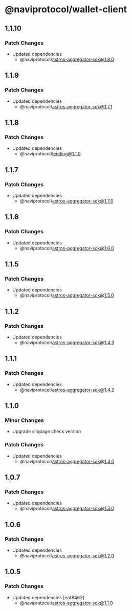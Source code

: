 # @naviprotocol/wallet-client

## 1.1.10

### Patch Changes

- Updated dependencies
  - @naviprotocol/astros-aggregator-sdk@1.8.0

## 1.1.9

### Patch Changes

- Updated dependencies
  - @naviprotocol/astros-aggregator-sdk@1.7.1

## 1.1.8

### Patch Changes

- Updated dependencies
  - @naviprotocol/lending@1.1.0

## 1.1.7

### Patch Changes

- Updated dependencies
  - @naviprotocol/astros-aggregator-sdk@1.7.0

## 1.1.6

### Patch Changes

- Updated dependencies
  - @naviprotocol/astros-aggregator-sdk@1.6.0

## 1.1.5

### Patch Changes

- Updated dependencies
  - @naviprotocol/astros-aggregator-sdk@1.5.0

## 1.1.2

### Patch Changes

- Updated dependencies
  - @naviprotocol/astros-aggregator-sdk@1.4.3

## 1.1.1

### Patch Changes

- Updated dependencies
  - @naviprotocol/astros-aggregator-sdk@1.4.2

## 1.1.0

### Minor Changes

- Upgrade slippage check version

### Patch Changes

- Updated dependencies
  - @naviprotocol/astros-aggregator-sdk@1.4.0

## 1.0.7

### Patch Changes

- Updated dependencies
  - @naviprotocol/astros-aggregator-sdk@1.3.0

## 1.0.6

### Patch Changes

- Updated dependencies
  - @naviprotocol/astros-aggregator-sdk@1.2.0

## 1.0.5

### Patch Changes

- Updated dependencies [eaf8462]
  - @naviprotocol/astros-aggregator-sdk@1.1.0
